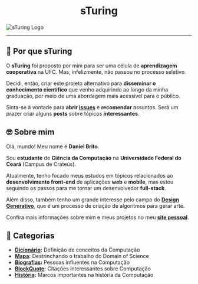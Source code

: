 <h1 align="center"> sTuring</h1>

![sTuring Logo](https://1.bp.blogspot.com/-1k4JVRo7fBI/X3y0XeBGaYI/AAAAAAAAXKM/Ri65yc5zORc27EfwHGdagCy2Qd6wqtBdgCLcBGAsYHQ/s2048/NEW_COVER_001.png)

---

## :thinking: Por que sTuring

O **sTuring** foi proposto por mim para ser uma célula de **aprendizagem cooperativa** na UFC. Mas, infelizmente, não passou no processo seletivo.

Decidi, então, criar este projeto alternativo para **disseminar o conhecimento científico** que venho adquirindo ao longo da minha graduação, por meio de uma abordagem mais acessível para o público.

Sinta-se à vontade para **abrir [issues](https://github.com/DanielBrito/sturing/issues)** e **recomendar** assuntos. Será um prazer criar alguns **posts** sobre tópicos **interessantes**.


## :nerd_face: Sobre mim

Olá, mundo! Meu nome é **Daniel Brito**. 

Sou **estudante** de **Ciência da Computação** na **Universidade Federal do Ceará** (Campus de Crateús).

Atualmente, tenho focado meus estudos em tópicos relacionados ao **desenvolvimento front-end** de aplicações **web** e **mobile**, mas estou seguindo os passos para me tornar um desenvolvedor **full-stack**.

Além disso, também tenho um grande interesse pelo campo do **[Design Generativo](https://github.com/DanielBrito/generative-design)**, que é um processo de criação de algoritmos para gerar arte.

Confira mais informações sobre mim e meus projetos no meu **[site pessoal](https://danielbrito.github.io/)**.


## :bookmark: Categorias

- **[Dicionário](https://github.com/DanielBrito/sturing/tree/master/Dicionario):** Definição de conceitos da Computação
- **[Mapa](https://github.com/DanielBrito/sturing/tree/master/Mapa):** Destrinchando o trabalho do Domain of Science
- **[Biografias](https://github.com/DanielBrito/sturing/tree/master/Biografias):** Pessoas influentes na Computação
- **[BlockQuote](https://github.com/DanielBrito/sturing/tree/master/BlockQuote):** Citações interessantes sobre Computação
- **[História](https://github.com/DanielBrito/sturing/tree/master/Historia):** Marcos importantes na história da Computação

